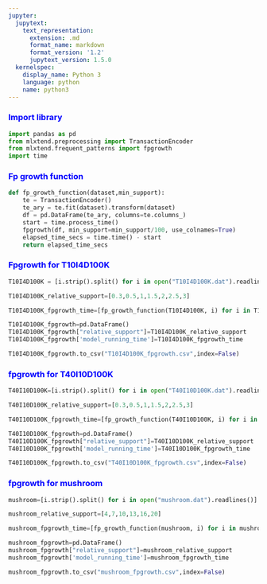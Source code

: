 ```yaml
---
jupyter:
  jupytext:
    text_representation:
      extension: .md
      format_name: markdown
      format_version: '1.2'
      jupytext_version: 1.5.0
  kernelspec:
    display_name: Python 3
    language: python
    name: python3
---
```


### <font color='blue'> Import library </font>

```python
import pandas as pd
from mlxtend.preprocessing import TransactionEncoder
from mlxtend.frequent_patterns import fpgrowth
import time
```

### <font color='blue'> Fp growth function </font>

```python
def fp_growth_function(dataset,min_support):
    te = TransactionEncoder()
    te_ary = te.fit(dataset).transform(dataset)
    df = pd.DataFrame(te_ary, columns=te.columns_)
    start = time.process_time()
    fpgrowth(df, min_support=min_support/100, use_colnames=True)
    elapsed_time_secs = time.time() - start
    return elapsed_time_secs

```

### <font color='blue'> Fpgrowth for T10I4D100K </font>

```python
T10I4D100K = [i.strip().split() for i in open("T10I4D100K.dat").readlines()]
```

```python
T10I4D100K_relative_support=[0.3,0.5,1,1.5,2,2.5,3]
```

```python
T10I4D100K_fpgrowth_time=[fp_growth_function(T10I4D100K, i) for i in T10I4D100K_relative_support]
```

```python
T10I4D100K_fpgrowth=pd.DataFrame()
T10I4D100K_fpgrowth["relative_support"]=T10I4D100K_relative_support
T10I4D100K_fpgrowth['model_running_time']=T10I4D100K_fpgrowth_time
```

```python
T10I4D100K_fpgrowth.to_csv("T10I4D100K_fpgrowth.csv",index=False)
```

### <font color='blue'> fpgrowth for T40I10D100K </font>

```python
T40I10D100K=[i.strip().split() for i in open("T40I10D100K.dat").readlines()]
```

```python
T40I10D100K_relative_support=[0.3,0.5,1,1.5,2,2.5,3]
```

```python
T40I10D100K_fpgrowth_time=[fp_growth_function(T40I10D100K, i) for i in T40I10D100K_relative_support]
```

```python
T40I10D100K_fpgrowth=pd.DataFrame()
T40I10D100K_fpgrowth["relative_support"]=T40I10D100K_relative_support
T40I10D100K_fpgrowth['model_running_time']=T40I10D100K_fpgrowth_time
```

```python
T40I10D100K_fpgrowth.to_csv("T40I10D100K_fpgrowth.csv",index=False)
```

### <font color='blue'> fpgrowth for  mushroom </font>

```python
mushroom=[i.strip().split() for i in open("mushroom.dat").readlines()]
```

```python
mushroom_relative_support=[4,7,10,13,16,20]
```

```python
mushroom_fpgrowth_time=[fp_growth_function(mushroom, i) for i in mushroom_relative_support]
```

```python
mushroom_fpgrowth=pd.DataFrame()
mushroom_fpgrowth["relative_support"]=mushroom_relative_support
mushroom_fpgrowth['model_running_time']=mushroom_fpgrowth_time
```

```python
mushroom_fpgrowth.to_csv("mushroom_fpgrowth.csv",index=False)
```
